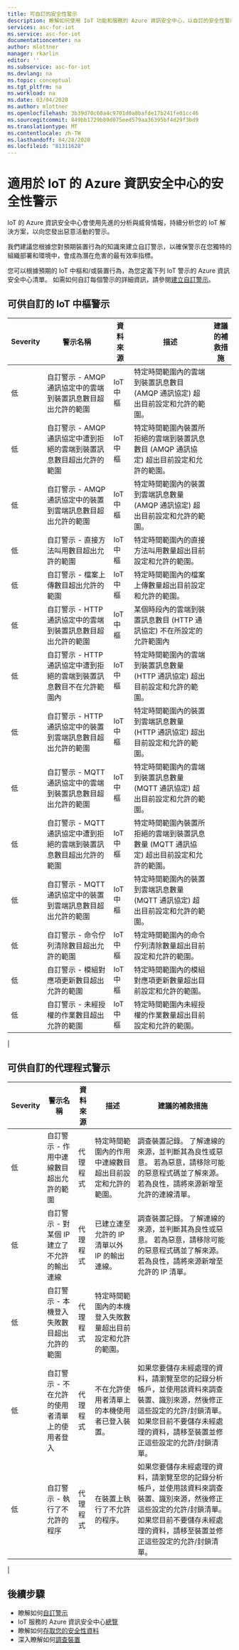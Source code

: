 ```yaml
---
title: 可自訂的安全性警示
description: 瞭解如何使用 IoT 功能和服務的 Azure 資訊安全中心，以自訂的安全性警示和建議的補救措施。
services: asc-for-iot
ms.service: asc-for-iot
documentationcenter: na
author: mlottner
manager: rkarlin
editor: ''
ms.subservice: asc-for-iot
ms.devlang: na
ms.topic: conceptual
ms.tgt_pltfrm: na
ms.workload: na
ms.date: 03/04/2020
ms.author: mlottner
ms.openlocfilehash: 3b39d70c60a4c9701d0a8bafde17b241fe01cc46
ms.sourcegitcommit: 849bb1729b89d075eed579aa36395bf4d29f3bd9
ms.translationtype: MT
ms.contentlocale: zh-TW
ms.lasthandoff: 04/28/2020
ms.locfileid: "81311628"
---
```

# <a name="azure-security-center-for-iot-security-alerts"></a>適用於 IoT 的 Azure 資訊安全中心的安全性警示

IoT 的 Azure 資訊安全中心會使用先進的分析與威脅情報，持續分析您的 IoT 解決方案，以向您發出惡意活動的警示。

我們建議您根據您對預期裝置行為的知識來建立自訂警示，以確保警示在您獨特的組織部署和環境中，會成為潛在危害的最有效率指標。

您可以根據預期的 IoT 中樞和/或裝置行為，為您定義下列 IoT 警示的 Azure 資訊安全中心清單。 如需如何自訂每個警示的詳細資訊，請參閱[建立自訂警示](quickstart-create-custom-alerts.md)。

## <a name="iot-hub-alerts-available-for-customization"></a>可供自訂的 IoT 中樞警示

| Severity | 警示名稱 | 資料來源 | 描述 | 建議的補救措施|
|---|---|---|---|---|
| 低      | 自訂警示 - AMQP 通訊協定中的雲端到裝置訊息數目超出允許的範圍          | IoT 中樞     | 特定時間範圍內的雲端到裝置訊息數目 (AMQP 通訊協定) 超出目前設定和允許的範圍。||
| 低      | 自訂警示 - AMQP 通訊協定中遭到拒絕的雲端到裝置訊息數目超出允許的範圍 | IoT 中樞     | 特定時間範圍內裝置所拒絕的雲端到裝置訊息數目 (AMQP 通訊協定) 超出目前設定和允許的範圍。||
| 低      | 自訂警示 - AMQP 通訊協定中的裝置到雲端訊息數目超出允許的範圍      | IoT 中樞     | 特定時間範圍內的裝置到雲端訊息數量 (AMQP 通訊協定) 超出目前設定和允許的範圍。|   |
| 低      | 自訂警示 - 直接方法叫用數目超出允許的範圍 | IoT 中樞     | 特定時間範圍內的直接方法叫用數量超出目前設定和允許的範圍。||
| 低      | 自訂警示 - 檔案上傳數目超出允許的範圍 | IoT 中樞     | 特定時間範圍內的檔案上傳數量超出目前設定和允許的範圍。| |
| 低      | 自訂警示 - HTTP 通訊協定中的雲端到裝置訊息數目超出允許的範圍 | IoT 中樞     | 某個時段內的雲端到裝置訊息數目 (HTTP 通訊協定) 不在所設定的允許範圍內                                  |
| 低      | 自訂警示 - HTTP 通訊協定中遭到拒絕的雲端到裝置訊息數目不在允許範圍內 | IoT 中樞     | 特定時間範圍內的雲端到裝置訊息數量 (HTTP 通訊協定) 超出目前設定和允許的範圍。 |
| 低      | 自訂警示 - HTTP 通訊協定中的裝置到雲端訊息數目超出允許的範圍 | IoT 中樞| 特定時間範圍內的裝置到雲端訊息數量 (HTTP 通訊協定) 超出目前設定和允許的範圍。|    |
| 低      | 自訂警示 - MQTT 通訊協定中的雲端到裝置訊息數目超出允許的範圍 | IoT 中樞     | 特定時間範圍內的雲端到裝置訊息數量 (MQTT 通訊協定) 超出目前設定和允許的範圍。|   |
| 低      | 自訂警示 - MQTT 通訊協定中遭到拒絕的雲端到裝置訊息數目超出允許的範圍 | IoT 中樞     | 特定時間範圍內裝置所拒絕的雲端到裝置訊息數量 (MQTT 通訊協定) 超出目前設定和允許的範圍。 |
| 低      | 自訂警示 - MQTT 通訊協定中的裝置到雲端訊息數目超出允許的範圍          | IoT 中樞     | 特定時間範圍內的裝置到雲端訊息數量 (MQTT 通訊協定) 超出目前設定和允許的範圍。|
| 低      | 自訂警示 - 命令佇列清除數目超出允許的範圍                               | IoT 中樞     | 特定時間範圍內的命令佇列清除數量超出目前設定和允許的範圍。||
| 低      | 自訂警示 - 模組對應項更新數目超出允許的範圍                                       | IoT 中樞     | 特定時間範圍內的模組對應項更新數量超出目前設定和允許的範圍。|
| 低      | 自訂警示 - 未經授權的作業數目超出允許的範圍  | IoT 中樞     | 特定時間範圍內未經授權的作業數量超出目前設定和允許的範圍。|
|

## <a name="agent-alerts-available-for-customization"></a>可供自訂的代理程式警示

| Severity | 警示名稱 | 資料來源 | 描述 | 建議的補救措施|
|---|---|---|---|---|
| 低      | 自訂警示 - 作用中連線數目超出允許的範圍  | 代理程式       | 特定時間範圍內的作用中連線數目超出目前設定和允許的範圍。|  調查裝置記錄。 了解連線的來源，並判斷其為良性或惡意。 若為惡意，請移除可能的惡意程式碼並了解來源。 若為良性，請將來源新增至允許的連線清單。  |
| 低      | 自訂警示 - 對某個 IP 建立了不允許的輸出連線                             | 代理程式       | 已建立連至允許的 IP 清單以外 IP 的輸出連線。 |調查裝置記錄。 了解連線的來源，並判斷其為良性或惡意。 若為惡意，請移除可能的惡意程式碼並了解來源。 若為良性，請將來源新增至允許的 IP 清單。                        |
| 低      | 自訂警示 - 本機登入失敗數目超出允許的範圍                               | 代理程式       | 特定時間範圍內的本機登入失敗數量超出目前設定和允許的範圍。 |   |
| 低      | 自訂警示 - 不在允許的使用者清單上的使用者登入 | 代理程式       | 不在允許使用者清單上的本機使用者已登入裝置。|  如果您要儲存未經處理的資料，請瀏覽至您的記錄分析帳戶，並使用該資料來調查裝置、識別來源，然後修正這些設定的允許/封鎖清單。 如果您目前不要儲存未經處理的資料，請移至裝置並修正這些設定的允許/封鎖清單。|
| 低      | 自訂警示 - 執行了不允許的程序 | 代理程式       | 在裝置上執行了不允許的程序。 |如果您要儲存未經處理的資料，請瀏覽至您的記錄分析帳戶，並使用該資料來調查裝置、識別來源，然後修正這些設定的允許/封鎖清單。 如果您目前不要儲存未經處理的資料，請移至裝置並修正這些設定的允許/封鎖清單。  |
|

## <a name="next-steps"></a>後續步驟

- 瞭解如何[自訂警示](quickstart-create-custom-alerts.md)
- IoT 服務的 Azure 資訊安全中心[總覽](overview.md)
- 瞭解如何[存取您的安全性資料](how-to-security-data-access.md)
- 深入瞭解如何[調查裝置](how-to-investigate-device.md)
